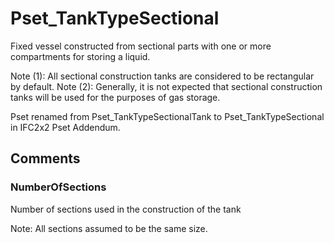 # Pset_TankTypeSectional

Fixed vessel constructed from sectional parts with one or more compartments for storing a liquid.

Note (1): All sectional construction tanks are considered to be rectangular by default.
Note (2): Generally, it is not expected that sectional construction tanks will be used for the purposes of gas storage.

Pset renamed from Pset_TankTypeSectionalTank to Pset_TankTypeSectional in IFC2x2 Pset Addendum.


## Comments

### NumberOfSections

Number of sections used in the construction of the tank

Note: All sections assumed to be the same size.

